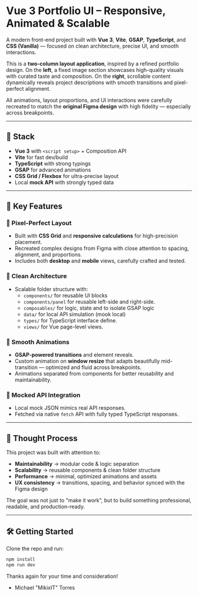 # Vue 3 Portfolio UI – Responsive, Animated & Scalable

A modern front-end project built with **Vue 3**, **Vite**, **GSAP**, **TypeScript**, and **CSS (Vanilla)** — focused on clean architecture, precise UI, and smooth interactions.

This is a **two-column layout application**, inspired by a refined portfolio design. On the **left**, a fixed image section showcases high-quality visuals with curated taste and composition. On the **right**, scrollable content dynamically reveals project descriptions with smooth transitions and pixel-perfect alignment.

All animations, layout proportions, and UI interactions were carefully recreated to match the **original Figma design** with high fidelity — especially across breakpoints.

---

## 🚀 Stack

- **Vue 3** with `<script setup>` + Composition API
- **Vite** for fast dev/build
- **TypeScript** with strong typings
- **GSAP** for advanced animations
- **CSS Grid / Flexbox** for ultra-precise layout
- Local **mock API** with strongly typed data

---

## 📐 Key Features

### 🎯 Pixel-Perfect Layout

- Built with **CSS Grid** and **responsive calculations** for high-precision placement.
- Recreated complex designs from Figma with close attention to spacing, alignment, and proportions.
- Includes both **desktop** and **mobile** views, carefully crafted and tested.

### 📁 Clean Architecture

- Scalable folder structure with:
  - `components/` for reusable UI blocks
  - `components/panel` for reusable left-side and right-side.
  - `composables/` for logic, state and to isolate GSAP logic
  - `data/` for local API simulation (mook local)
  - `types/` for TypeScript interface define.
  - `views/` for Vue page-level views.

### 💫 Smooth Animations

- **GSAP-powered transitions** and element reveals.
- Custom animation on **window resize** that adapts beautifully mid-transition — optimized and fluid across breakpoints.
- Animations separated from components for better reusability and maintainability.

### 🔌 Mocked API Integration

- Local mock JSON mimics real API responses.
- Fetched via native `fetch` API with fully typed TypeScript responses.

---

## 🧠 Thought Process

This project was built with attention to:

- **Maintainability** → modular code & logic separation
- **Scalability** → reusable components & clean folder structure
- **Performance** → minimal, optimized animations and assets
- **UX consistency** → transitions, spacing, and behavior synced with the Figma design

The goal was not just to "make it work", but to build something professional, readable, and production-ready.

---

## 🛠️ Getting Started

Clone the repo and run:

```bash
npm install
npm run dev
```

Thanks again for your time and consideration!

- Michael "MikixIT" Torres
